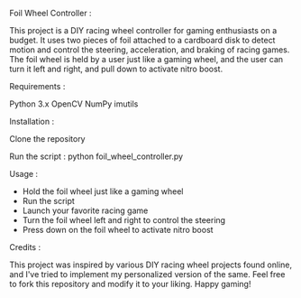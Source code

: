 Foil Wheel Controller :

This project is a DIY racing wheel controller for gaming enthusiasts on a budget. 
It uses two pieces of foil attached to a cardboard disk to detect motion and control the steering, acceleration, and braking of racing games. 
The foil wheel is held by a user just like a gaming wheel, and the user can turn it left and right, and pull down to activate nitro boost.

Requirements :

Python 3.x
OpenCV
NumPy
imutils

Installation :

Clone the repository

Run the script :
python foil_wheel_controller.py

Usage :

- Hold the foil wheel just like a gaming wheel
- Run the script
- Launch your favorite racing game
- Turn the foil wheel left and right to control the steering
- Press down on the foil wheel to activate nitro boost

Credits :

This project was inspired by various DIY racing wheel projects found online, and I've tried to implement my personalized version of the same. Feel free to fork this repository and modify it to your liking. Happy gaming!
